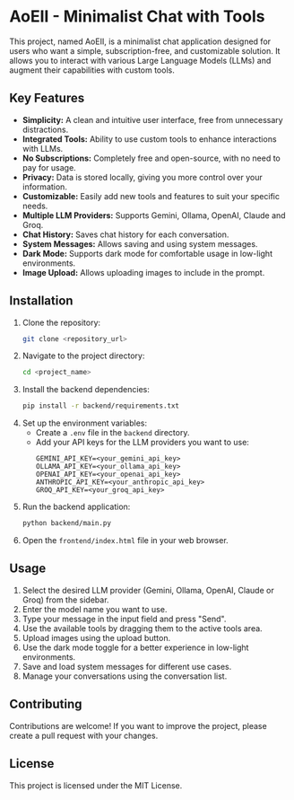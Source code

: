 # AoEII - Minimalist Chat with Tools

This project, named AoEII, is a minimalist chat application designed for users who want a simple, subscription-free, and customizable solution. It allows you to interact with various Large Language Models (LLMs) and augment their capabilities with custom tools.

## Key Features

-   **Simplicity:** A clean and intuitive user interface, free from unnecessary distractions.
-   **Integrated Tools:** Ability to use custom tools to enhance interactions with LLMs.
-   **No Subscriptions:** Completely free and open-source, with no need to pay for usage.
-   **Privacy:** Data is stored locally, giving you more control over your information.
-   **Customizable:** Easily add new tools and features to suit your specific needs.
-   **Multiple LLM Providers:** Supports Gemini, Ollama, OpenAI, Claude and Groq.
-   **Chat History:** Saves chat history for each conversation.
-   **System Messages:** Allows saving and using system messages.
-   **Dark Mode:** Supports dark mode for comfortable usage in low-light environments.
-   **Image Upload:** Allows uploading images to include in the prompt.

## Installation

1.  Clone the repository:
    ```bash
    git clone <repository_url>
    ```
2.  Navigate to the project directory:
    ```bash
    cd <project_name>
    ```
3.  Install the backend dependencies:
    ```bash
    pip install -r backend/requirements.txt
    ```
4.  Set up the environment variables:
    - Create a `.env` file in the `backend` directory.
    - Add your API keys for the LLM providers you want to use:
        ```
        GEMINI_API_KEY=<your_gemini_api_key>
        OLLAMA_API_KEY=<your_ollama_api_key>
        OPENAI_API_KEY=<your_openai_api_key>
        ANTHROPIC_API_KEY=<your_anthropic_api_key>
        GROQ_API_KEY=<your_groq_api_key>
        ```
5.  Run the backend application:
    ```bash
    python backend/main.py
    ```
6.  Open the `frontend/index.html` file in your web browser.

## Usage

1.  Select the desired LLM provider (Gemini, Ollama, OpenAI, Claude or Groq) from the sidebar.
2.  Enter the model name you want to use.
3.  Type your message in the input field and press "Send".
4.  Use the available tools by dragging them to the active tools area.
5.  Upload images using the upload button.
6.  Use the dark mode toggle for a better experience in low-light environments.
7.  Save and load system messages for different use cases.
8.  Manage your conversations using the conversation list.

## Contributing

Contributions are welcome! If you want to improve the project, please create a pull request with your changes.

## License

This project is licensed under the MIT License.
